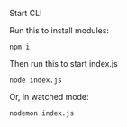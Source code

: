 Start CLI

Run this to install modules:  

```
npm i
```

Then run this to start index.js

```
node index.js
```

Or, in watched mode:

```
nodemon index.js
```
